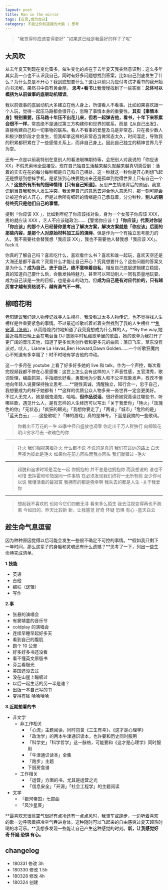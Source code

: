 ```yaml
---
layout: post
title: Man in the mirror
tags: [反思,成为自己]
category: 不能让你知道我的大脑 | 思考
---
```


>  "我觉得你应该变得更好"
>  "如果这已经是我最好的样子了呢"

## 大风吹
从去年夏天到现在变化蛮多，催生变化的点在于去年夏天我突然意识到：这么多年其实我一点也不认识我自己。同时有好多问题想找到答案，比如自己到底发生了什么？为什么总是不开心？我到底想要什么？这让以前只为应付考试才看书的我开始向书求解。果然书中自有黄金屋。 **思考+看书**让我慢慢找到了一些答案：**总体可以概括为从前做事的底层动机错误**。

我以前做事的底层动机大多建立在他人身上，所谓看人不看事。比如如果喜欢跟一个人玩，觉得一起压马路都会很开心，忽略了事情本身的重要性。**其实【事情本身】特别重要，压马路十年压不出花儿来，但若一起弹吉他，看书，十年下来积累会很不一样**。常态绝不是通过第三方构建你和世界的联系，而是【从自己出发】，直接构建自己和一切事物的联系。看人不看事的爱屋及乌是非常态，只在极少数人和极少数阶段才会发生，但我却拿这样的非常态当做常态太久，时间溜走，导致我的积累都积累在了一些感情关系上，而非自己身上。因此自己独立的精神世界几乎为空。

还有一点是以前我特别在意别人的看法眼神期待等，会把别人对我说的「你应该 XX」不假思索地全盘接受。现在自己独自生活越来越久就越来越真切感受到：活着的实实在在的每分每秒都是自己和自己相处，这一秒就这一秒你是开心到想飞起还是愤怒到想摔手机，是紧张到心快要跳出来还是孤单到觉得世界上只有自己一个人？**这些所有所有的细碎情绪【只有自己知道】**。反思产生情绪背后的原因，我意识到当自我和他人发生冲突，我舍弃自己的意愿去迎合他人意愿时，那一刻可能会让被迎合的人开心，但是过后所有细碎的情绪是自己承载着，分分秒秒。**别人的期待终究只是他们自己的事情**。

提到「你应该 XX 」，比如到年纪了你应该找对象，身为一个女孩子你应该 XXX，男的就应该 XXX ，艺人不应该碰政治......【警惕你应该！】**「你应该」代表对你说「你应该」的那个人已经替你思考出了解决方案，解决方案就是「你应该」后面的那些内容，是那个人对原始材料加工后的演绎**。但是作为一个有独立思考能力的人，我不需要社会替我想「我应该 XX」，我也不需要他人替我想「我应该 XX」。fuck it.

你真的了解自己吗？喜欢吃什么，喜欢看什么书？喜欢和谁一起玩，喜欢天空还是大海还是都不喜欢？究竟什么才能让自己开心？究竟想要什么？这些问题的答案又是为什么？**成为自己，忠于自己，绝不意味着自私**，相反自己底层逻辑建立稳固，真的知道自己要什么后，会散发独特魅力，甚至可以带动别人一同有质量地玩耍。成为自己该是一生的目标，也是奋斗的动力。但**成为自己是有对应代价的，只有越厉害才越有资格说不，越有勇气不一样**。

  
## 柳暗花明
老阳建议我们读人物传记找寻人生榜样，我没看过太多人物传记，也不觉得找人生榜样是件重要紧急的事情。不过最近听歌听着听着突然找到了我的人生榜样 **[焦安溥（张悬）](https://baike.baidu.com/item/%E5%BC%A0%E6%82%AC/4730388?fromtitle=%E7%84%A6%E5%AE%89%E6%BA%A5&fromid=2532958)，从而隐隐约约地知道了我究竟想成为什么样的人。**By the way,她最近每周日晚上会在电台当 DJ 放她平时私藏歌单里的歌曲，她的歌单为我打开了更广阔的音乐天地，知道了更多优秀创作者和更多元的曲风：落日飞车，草东没有派对，吠人，Lianne La Havas,Ben Howard,Dawn Golden......一个听歌狂魔内心不知道有多幸福了！时不时地有学吉他的冲动。

这一个多月在 youtube 上看了好多好多她的 live 和 talk，作为一个声控，每次看完视频我都不停在心里感慨：这世上怎么会有这样的人？声音性感，五官清秀，歌词哲理，编曲抓耳，手指细长好看，勇敢地为少数人和不公平现象发声，孜孜不倦地向年轻人说要保持独立思考......**随性真诚，清醒独立，知行合一，忠于自己，我想要成为的样子她都有！**这样的优质公众人物多来一沓世界一定会更美好。不过人无完人，她是烟鬼酒鬼，哈哈。**但作品说话**。很好奇她究竟读过哪些书，听哪些歌，遇见什么人，是有怎样的人生经历可以写出「关于我爱你」「艳火」「玫瑰色的你」「无状态」「疯狂的眼光」「我想你要走了」「两者」「城市」「危险的是」「蓝天白云」......这些歌呢？「神的游戏」真的是神专。下面是我摘的一些歌词。

> 你栽出千万花的一生 四季中径自盛放也凋零
> 你走出千万人群独行 向柳暗花明山穷水尽去
>   -玫瑰色的你

---

>扑火 我们相视笑着扑火
>什么都不说 不说的是真的
>我们在遥远的路上
>白天黑夜为彼此是艳火
>如果你在前方回头而我亦回头 我们就错过
>   -艳火

---

>超脱和追求时常是混在一起
>你拥抱的 并不总是也拥抱你
>而我想说的 谁也不可惜
>去挥霍和珍惜是同一件事情
>在必须发现我们终将一无所有前
>至少你可以说
>我懂活着的最寂寞
>我拥有的都是侥幸啊
>我失去的都是人生
>   -关于我爱你

---

>想起我不喜欢的 也如今它们四散无寻
>看来多么陌生 我去注视变得再也不疏离
>今如旧的，昨天比较新
>新，让我感觉 好奇 怀疑 恐惧 有心
> -蓝天白云


## 趁生命气息逗留
因为种种原因觉得以后可能会发生一些很不确定不可控的事情。**假如我只剩下一年时间，那么这辈子的身躯和灵魂还有什么遗憾？**思考了一下，列出一些生命待完成清单。

**1.技能**

- 英语
- 吉他
- 编程（逻辑）
- 写作
  
**2.事**
  
- 张悬的演唱会
- 有窦靖童的音乐节
- coldplay 的演唱会
- 连续早睡早起好多天
- 看到自己的腹肌
- 跑个 10 公里
- 好多好多书还没看
- 看不懂英文原版书
- 芬兰看极光
- 美国还没去过
- 没在山崖上蹦极过
- 以后一起生活的另一半是谁？
- 出版一本自己写的书
- 变得有钱 哈哈哈哈
  
**3.近期想看的书**

- 非文学
  - 非工作相关
      - 「心流」主题阅读，同时包含《三生有幸》，《这才是心理学》
      - 「政治学」的两本牛津通识读本，也许要和历史同时服用
      - 「科学史」「科学哲学」这一脉络，可能要和《这才是心理学》同时服用
      - 「牛津通识读本」全集
      - 「跑步」主题
      -  下厨房食谱
  - 工作相关
      - 「运营」方面的书，尤其是运营之光
      - 「信息安全」「开源」「社会工程学」的主题阅读
- 文学
  - 「银河帝国」七部曲
  - 「风沙星辰」
 
**最喜欢天很蓝空气很好有点冷还有一点点风时，我骑车或跑步，一边听着喜欢的歌一边呼吸着把冷空气吞进身体，这种随时可以飞起来的自由感爽过夏天超热时喝的冰可乐。**我想多发现一些能让自己产生这种感觉的时刻。**新，让我感觉好奇 怀疑 恐惧 有心。**


## changelog
- 180331 修改 3h
- 180330 修改 1.5h
- 180328 修改 4h
- 180324 创建


